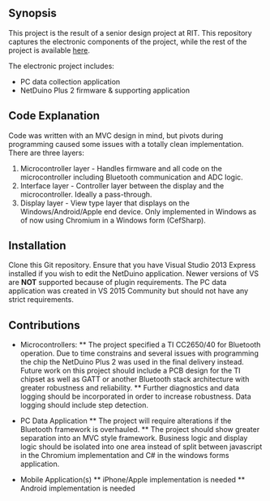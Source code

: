 ## Synopsis

This project is the result of a senior design project at RIT.  This repository captures the electronic components of the project, while the rest of the project is available [here](http://edge.rit.edu/edge/P17012/public/Home).

The electronic project includes:
* PC data collection application
* NetDuino Plus 2 firmware & supporting application

## Code Explanation

Code was written with an MVC design in mind, but pivots during programming caused some issues with a totally clean implementation.  There are three layers:
1.  Microcontroller layer - Handles firmware and all code on the microcontroller including Bluetooth communication and ADC logic.
2.  Interface layer - Controller layer between the display and the microcontroller.  Ideally a pass-through.
3.  Display layer - View type layer that displays on the Windows/Android/Apple end device.  Only implemented in Windows as of now using Chromium in a Windows form (CefSharp).

## Installation

Clone this Git repository.  Ensure that you have Visual Studio 2013 Express installed if you wish to edit the NetDuino application.  Newer versions of VS are **NOT** supported because of plugin requirements.  The PC data application was created in VS 2015 Community but should not have any strict requirements.

## Contributions

* Microcontrollers:
** The project specified a TI CC2650/40 for Bluetooth operation.  Due to time constrains and several issues with programming the chip the NetDuino Plus 2 was used in the final delivery instead.  Future work on this project should include a PCB design for the TI chipset as well as GATT or another Bluetooth stack architecture with greater robustness and reliability.
** Further diagnostics and data logging should be incorporated in order to increase robustness.  Data logging should include step detection.

* PC Data Application
** The project will require alterations if the Bluetooth framework is overhauled.
** The project should show greater separation into an MVC style framework.  Business logic and display logic should be isolated into one area instead of split between javascript in the Chromium implementation and C# in the windows forms application.

* Mobile Application(s)
** iPhone/Apple implementation is needed
** Android implementation is needed